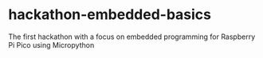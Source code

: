 # hackathon-embedded-basics
The first hackathon with a focus on embedded programming for Raspberry Pi Pico using Micropython

